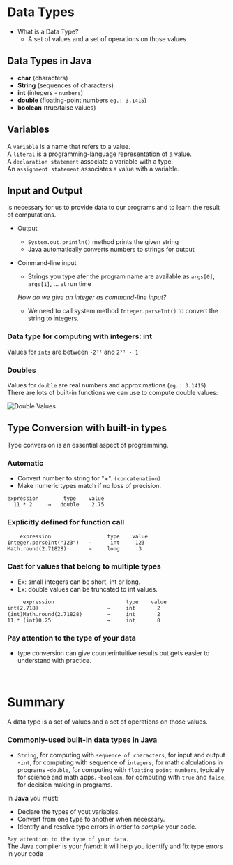 # Data Types

+ What is a Data Type? <br>
  + A set of values and a set of operations on those values

## Data Types in Java

- **char** (characters)
- **String** (sequences of characters)
- **int** (integers - `numbers`)
- **double** (floating-point numbers `eg.: 3.1415`)
- **boolean** (true/false values)

## Variables

A `variable` is a name that refers to a value. <br>
A `literal` is a programming-language representation of a value. <br>
A `declaration statement` associate a variable with a type. <br>
An `assignment statement` associates a value with a variable.

## Input and Output

is necessary for us to provide data to our programs and to learn the result of computations.

- Output
    - `System.out.println()` method prints the given string
    - Java automatically converts numbers to strings for output

- Command-line input
    - Strings you type afer the program name are available as `args[0]`, `args[1]`, ... at run time
      
  *How do we give an integer as command-line input?*
    - We need to call system method `Integer.parseInt()` to convert the string to integers.

### Data type for computing with integers: int

Values for `ints` are between `-2³¹` and `2³¹ - 1`

### Doubles

Values for `double` are real numbers and approximations (`eg.: 3.1415`) <br>
There are lots of built-in functions we can use to compute double values:

<!-- ``` 
public class Math
    double abs (double a)                 absolute value of a     | aslo defined
    double max (double a, double b)       maximum of a and b      | for int, long
    double min (double a, double b)       minimum of a and b      | and float

    double min (double theta)             sine function           | inverse functions:
    double cos (double theta)             cosine function         | asin(), acos(),
    double tan (double theta)             tangent function        | and atan()
                  ↳ Degrees in radians. Use toDegrees() and toRadians() to convert. 

``` -->
 ![Double Values](double.png)

## Type Conversion with built-in types

Type conversion is an essential aspect of programming.

### Automatic
- Convert number to string for "+". `(concatenation)`
- Make numeric types match if no loss of precision. 
```
expression        type    value
  11 * 2     →   double    2.75
```

### Explicitly defined for function call
```
    expression                  type    value
Integer.parseInt("123")   →      int     123
Math.round(2.71828)       →     long      3 
```

### Cast for values that belong to multiple types
- Ex: small integers can be short, int or long. 
- Ex: double values can be truncated to int values.

```
     expression                       type    value
int(2.718)                      →     int       2
(int)Math.round(2.71828)        →     int       2
11 * (int)0.25                  →     int       0 
```

### **Pay attention to the type of your data**
  - type conversion can give counterintuitive results but gets easier to understand with practice.

<br>

# Summary

A data type is a set of values and a set of operations on those values.

### Commonly-used built-in data types in Java
- `String`, for computing with `sequence of characters`, for input and output
-`int`, for computing with sequence of `integers`, for math calculations in programs
-`double`, for computing with `floating point numbers`, typically for science and math apps.
-`boolean`, for computing with `true` and `false`, for decision making in programs.

In **Java** you must:
- Declare the types of yout variables.
- Convert from one type fo another when necessary.
- Identify and resolve type errors in order to *compile* your code.

`Pay attention to the type of your data.` <br>
The Java compiler is your *friend*: it will help you identify and fix type errors in your code